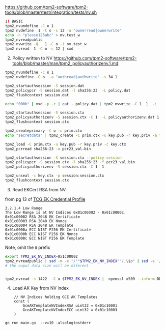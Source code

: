 
https://github.com/tpm2-software/tpm2-tools/blob/master/test/integration/tests/nv.sh

```bash
1) BASIC
tpm2_nvundefine -C o 1
tpm2 nvdefine  1 -C o -s 12 -a "ownerread|ownerwrite"
echo -n "please123abc" > nv.test_w
tpm2_nvreadpublic 
tpm2 nvwrite -Q   1 -C o -i nv.test_w
tpm2 nvread  1 -C o -s 12 | xxd  -
```

2) Policy written to NV
https://github.com/tpm2-software/tpm2-tools/blob/master/man/tpm2_policyauthorizenv.1.md

```bash
tpm2_nvundefine -C o 1
tpm2_nvdefine -C o  -a "authread|authwrite" -s 34 1

tpm2_startauthsession -S session.dat
tpm2_policypcr -S session.dat -l sha256:23  -L policy.dat
tpm2_flushcontext session.dat

echo "000b" | xxd -p -r | cat - policy.dat | tpm2_nvwrite -C 1  1  -i  -

tpm2_startauthsession -S session.ctx
tpm2_policyauthorizenv -S session.ctx -C 1  -L policyauthorizenv.dat 1
tpm2_flushcontext session.ctx

tpm2_createprimary -C o -c prim.ctx
echo "secretdata" | tpm2_create -C prim.ctx -u key.pub -r key.priv -a "fixedtpm|fixedparent|adminwithpolicy" -L policyauthorizenv.dat -i -

tpm2_load -C prim.ctx -u key.pub -r key.priv -c key.ctx
tpm2_pcrread sha256:23 -o pcr23_val.bin

tpm2_startauthsession -S session.ctx --policy-session
tpm2_policypcr -S session.ctx -l sha256:23 -f pcr23_val.bin
tpm2_policyauthorizenv -S session.ctx -C 1  1

tpm2_unseal -c key.ctx -p session:session.ctx
tpm2_flushcontext session.ctx
```

3) Read EKCert RSA from NV

from pg 13 of [TCG EK Credential Profile](https://trustedcomputinggroup.org/wp-content/uploads/TCG_IWG_EKCredentialProfile_v2p4_r3.pdf)

```
2.2.1.4 Low Range
The Low Range is at NV Indices 0x01c00002 - 0x01c0000c.
0x01c00002 RSA 2048 EK Certificate
0x01c00003 RSA 2048 EK Nonce
0x01c00004 RSA 2048 EK Template
0x01c0000a ECC NIST P256 EK Certificate
0x01c0000b ECC NIST P256 EK Nonce
0x01c0000c ECC NIST P256 EK Template
```

Note, omit the `0` prefix

```bash
export TPM2_EK_NV_INDEX=0x1c00002
tpm2_nvreadpublic | sed -n -e "/""$TPM2_EK_NV_INDEX""/,\$p" | sed -e '/^[ \r\n\t]*$/,$d' | grep "size" | sed 's/.*size.*://' | sed -e 's/^[[:space:]]*//' | sed -e 's/[[:space:]]$//'
# the ouput data size will be diferent


tpm2_nvread -s 1422  -C o $TPM2_EK_NV_INDEX |  openssl x509 --inform DER -text -noout  -in -
```



4) Load AK Key from NV index

```golang
	// NV Indices holding GCE AK Templates
	const (
		GceAKTemplateNVIndexRSA uint32 = 0x01c10001
		GceAKTemplateNVIndexECC uint32 = 0x01c10003
	)
```

```
go run main.go  --v=10 -alsologtostderr
```